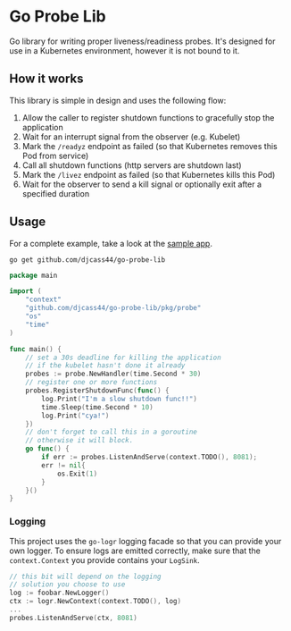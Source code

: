 # Go Probe Lib

Go library for writing proper liveness/readiness probes.
It's designed for use in a Kubernetes environment, however it is not bound to it.

## How it works

This library is simple in design and uses the following flow:

1. Allow the caller to register shutdown functions to gracefully stop the application
2. Wait for an interrupt signal from the observer (e.g. Kubelet)
3. Mark the `/readyz` endpoint as failed (so that Kubernetes removes this Pod from service)
4. Call all shutdown functions (http servers are shutdown last)
5. Mark the `/livez` endpoint as failed (so that Kubernetes kills this Pod)
6. Wait for the observer to send a kill signal or optionally exit after a specified duration

## Usage

For a complete example, take a look at the [sample app](./example/main.go).

```commandline
go get github.com/djcass44/go-probe-lib
```

```go
package main

import (
	"context"
	"github.com/djcass44/go-probe-lib/pkg/probe"
	"os"
	"time"
)

func main() {
	// set a 30s deadline for killing the application
	// if the kubelet hasn't done it already
	probes := probe.NewHandler(time.Second * 30)
	// register one or more functions
	probes.RegisterShutdownFunc(func() {
		log.Print("I'm a slow shutdown func!!")
		time.Sleep(time.Second * 10)
		log.Print("cya!")
	})
	// don't forget to call this in a goroutine
	// otherwise it will block.
	go func() {
		if err := probes.ListenAndServe(context.TODO(), 8081);
		err != nil{
			os.Exit(1)
		}
	}()
}
```

### Logging

This project uses the `go-logr` logging facade so that you can provide your own logger.
To ensure logs are emitted correctly, make sure that the `context.Context` you provide contains your `LogSink`.

```go
// this bit will depend on the logging
// solution you choose to use
log := foobar.NewLogger()
ctx := logr.NewContext(context.TODO(), log)
...
probes.ListenAndServe(ctx, 8081)
```
